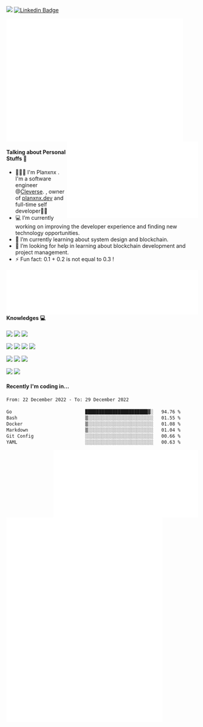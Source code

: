 ![](https://komarev.com/ghpvc/?username=Planxnx&color=5f4b8b&style=flat-square)
[![Linkedin Badge](https://img.shields.io/badge/-Planxnx-blue?style=flat-square&logo=Linkedin&logoColor=white&link=https://www.linkedin.com/in/planxnx/)](https://www.linkedin.com/in/planxnx/)

<div>
  <a href="https://planxnx.dev"><img width=465px align="center" src="/metrics/main.svg" alt="Planxnx"></a>
  <a href="https://planxnx.dev"><img width=345px align="right" src='https://raw.githubusercontent.com/Planxnx/github-stats-transparent/main/generated/languages.svg' alt="Planxnx" />
</a>
</div>
<!--   <img align="right" src='https://github-readme-stats.vercel.app/api/top-langs/?username=Planxnx&layout=compact&hide=php' alt="Planxnx" /> -->

#### Talking about Personal Stuffs 🎯
- 🧑🏻‍💻 I'm Planxnx . I'm a software engineer @[Cleverse](https://cleverse.com/). , owner of [planxnx.dev](https://planxnx.dev/) and full-time self developer✌🏻
- 💻 I’m currently working on improving the developer experience and finding new technology opportunities.
- 🌱 I’m currently learning about system design and blockchain.
- 🤔 I’m looking for help in learning about blockchain development and project management.
- ⚡ Fun fact: 0.1 + 0.2 is not equal to 0.3 !

<a href="https://planxnx.dev"><img align="right" src="/metrics/plugin.habits.facts.svg" alt="Planxnx Habits"></a>


#### Knowledges 💻

![](https://img.shields.io/badge/-Golang-000000?style=flat-square&logo=go)
![](https://img.shields.io/badge/-Javascript-000000?style=flat-square&logo=javascript)
![](https://img.shields.io/badge/-Typescript-000000?style=flat-square&logo=typescript)

![](https://img.shields.io/badge/-Node.js-000000?style=flat-square&logo=Node.js)
![](https://img.shields.io/badge/-Postgresql-000000?style=flat-square&logo=postgresql&logoColor=white)
![](https://img.shields.io/badge/-Redis-000000?style=flat-square&logo=redis)
![](https://img.shields.io/badge/-Docker-000000?style=flat-square&logo=docker)

![](https://img.shields.io/badge/-Google%20Cloud-000000?style=flat-square&logo=google-cloud)
![](https://img.shields.io/badge/-Firebase-000000?style=flat-square&logo=firebase)
![](https://img.shields.io/badge/-Ethereum-000000?style=flat-square&logo=Ethereum)

![](https://img.shields.io/badge/-Git-000000?style=flat-square&logo=git)
![](https://img.shields.io/badge/-Github-000000?style=flat-square&logo=github)

#### Recently I'm coding in...

<!--START_SECTION:waka-->

```text
From: 22 December 2022 - To: 29 December 2022

Go                           ███████████████████████▓░   94.76 %
Bash                         ▒░░░░░░░░░░░░░░░░░░░░░░░░   01.55 %
Docker                       ▒░░░░░░░░░░░░░░░░░░░░░░░░   01.08 %
Markdown                     ▒░░░░░░░░░░░░░░░░░░░░░░░░   01.04 %
Git Config                   ░░░░░░░░░░░░░░░░░░░░░░░░░   00.66 %
YAML                         ░░░░░░░░░░░░░░░░░░░░░░░░░   00.63 %
```

<!--END_SECTION:waka-->

<a href="https://planxnx.dev"><img width=380px align="right" src="/metrics/plugin.languages.used.svg" alt="Planxnx"></a>
<a href="https://planxnx.dev"><img width=410px align="left" src="/metrics/plugin.achivements.svg" alt="Planxnx"></a>
